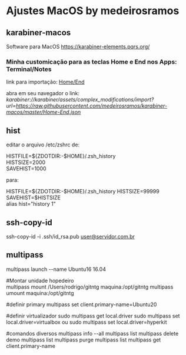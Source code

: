 # Ajustes MacOS by medeirosramos

## karabiner-macos

Software para MacOS https://karabiner-elements.pqrs.org/

### Minha customicação para as teclas Home e End nos Apps: Terminal/Notes

link para importação: [Home/End](http://karabiner://karabiner/assets/complex_modifications/import?url=https://raw.githubusercontent.com/medeirosramos/karabiner-macos/master/Home-End.json)

abra em seu navegador o link: *karabiner://karabiner/assets/complex_modifications/import?url=https://raw.githubusercontent.com/medeirosramos/karabiner-macos/master/Home-End.json*

## hist
editar o arquivo /etc/zshrc de:

HISTFILE=${ZDOTDIR:-$HOME}/.zsh_history  
HISTSIZE=2000  
SAVEHIST=1000  

para:

HISTFILE=${ZDOTDIR:-$HOME}/.zsh_history  
HISTSIZE=99999  
SAVEHIST=$HISTSIZE  
alias hist="history 1"  

## ssh-copy-id

ssh-copy-id -i .ssh/id_rsa.pub user@servidor.com.br


## multipass

multipass launch --name Ubuntu16 16.04

#Montar unidade hopedeiro
multipass mount /Users/rodrigo/gitntg maquina:/opt/gitntg
multipass umount maquina:/opt/gitntg

#definir primary
multipass set client.primary-name=Ubuntu20

#definir virtualizador
 sudo multipass get local.driver
 sudo multipass set local.driver=virtualbox
 ou
 sudo multipass set local.driver=hyperkit

#comandos diversos
 multipass info --all
 multipass list
 multipass delete demo
 multipass list
 multipass purge
 multipass list
 multipass get client.primary-name
